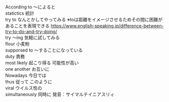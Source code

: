 According to 〜によると <br/>
statictics 統計 <br/>
try to なんとかしてやってみる ※toは距離をイメージさせるためその間に困難があることを表現できる https://www.english-speaking.jp/difference-between-try-to-do-and-try-doing/ <br/>
try 〜ing 気軽に試してみる <br/>
flour 小麦粉 <br/>
supporsed to 〜することになっている <br/>
duty 責務 <br/>
most likely 起こり得る 可能性が高い <br/>
one another お互いに <br/>
Nowadays 今日では <br/>
thus 従って このように <br/>
viral ウイルス性の <br/>
simultaneously 同時に 発音：サイマルテイニアスリィ <br/>
